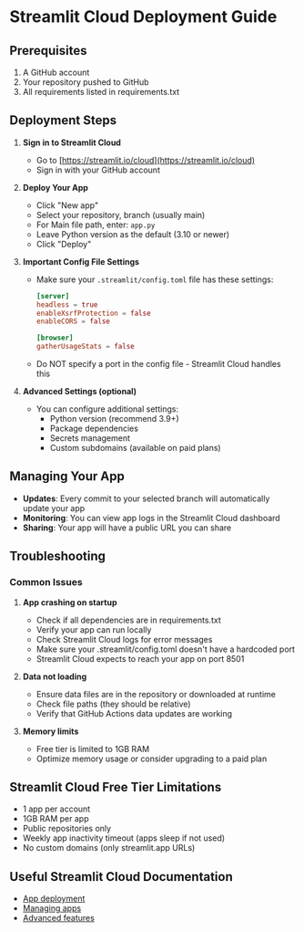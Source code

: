 # Streamlit Cloud Deployment Guide

## Prerequisites
1. A GitHub account
2. Your repository pushed to GitHub
3. All requirements listed in requirements.txt

## Deployment Steps

1. **Sign in to Streamlit Cloud**
   - Go to [https://streamlit.io/cloud](https://streamlit.io/cloud)
   - Sign in with your GitHub account

2. **Deploy Your App**
   - Click "New app"
   - Select your repository, branch (usually main)
   - For Main file path, enter: `app.py`
   - Leave Python version as the default (3.10 or newer)
   - Click "Deploy"
   
3. **Important Config File Settings**
   - Make sure your `.streamlit/config.toml` file has these settings:
     ```toml
     [server]
     headless = true
     enableXsrfProtection = false
     enableCORS = false
     
     [browser]
     gatherUsageStats = false
     ```
   - Do NOT specify a port in the config file - Streamlit Cloud handles this

3. **Advanced Settings (optional)**
   - You can configure additional settings:
     - Python version (recommend 3.9+)
     - Package dependencies
     - Secrets management
     - Custom subdomains (available on paid plans)

## Managing Your App

- **Updates**: Every commit to your selected branch will automatically update your app
- **Monitoring**: You can view app logs in the Streamlit Cloud dashboard
- **Sharing**: Your app will have a public URL you can share

## Troubleshooting

### Common Issues

1. **App crashing on startup**
   - Check if all dependencies are in requirements.txt
   - Verify your app can run locally
   - Check Streamlit Cloud logs for error messages
   - Make sure your .streamlit/config.toml doesn't have a hardcoded port
   - Streamlit Cloud expects to reach your app on port 8501

2. **Data not loading**
   - Ensure data files are in the repository or downloaded at runtime
   - Check file paths (they should be relative)
   - Verify that GitHub Actions data updates are working

3. **Memory limits**
   - Free tier is limited to 1GB RAM
   - Optimize memory usage or consider upgrading to a paid plan

## Streamlit Cloud Free Tier Limitations

- 1 app per account
- 1GB RAM per app
- Public repositories only
- Weekly app inactivity timeout (apps sleep if not used)
- No custom domains (only streamlit.app URLs)

## Useful Streamlit Cloud Documentation

- [App deployment](https://docs.streamlit.io/streamlit-cloud/get-started/deploy-an-app)
- [Managing apps](https://docs.streamlit.io/streamlit-cloud/get-started/manage-your-app)
- [Advanced features](https://docs.streamlit.io/streamlit-cloud/get-started/advanced-features)
